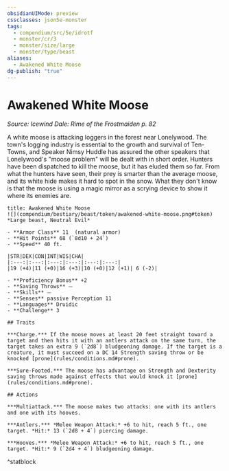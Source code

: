 ```yaml
---
obsidianUIMode: preview
cssclasses: json5e-monster
tags:
  - compendium/src/5e/idrotf
  - monster/cr/3
  - monster/size/large
  - monster/type/beast
aliases:
  - Awakened White Moose
dg-publish: "true"
---
```

# Awakened White Moose
*Source: Icewind Dale: Rime of the Frostmaiden p. 82*  

A white moose is attacking loggers in the forest near Lonelywood. The town's logging industry is essential to the growth and survival of Ten-Towns, and Speaker Nimsy Huddle has assured the other speakers that Lonelywood's "moose problem" will be dealt with in short order. Hunters have been dispatched to kill the moose, but it has eluded them so far. From what the hunters have seen, their prey is smarter than the average moose, and its white hide makes it hard to spot in the snow. What they don't know is that the moose is using a magic mirror as a scrying device to show it where its enemies are.

```ad-statblock
title: Awakened White Moose
![](compendium/bestiary/beast/token/awakened-white-moose.png#token)
*Large beast, Neutral Evil*

- **Armor Class** 11  (natural armor)
- **Hit Points** 68 (`8d10 + 24`)
- **Speed** 40 ft.

|STR|DEX|CON|INT|WIS|CHA|
|:---:|:---:|:---:|:---:|:---:|:---:|
|19 (+4)|11 (+0)|16 (+3)|10 (+0)|12 (+1)| 6 (-2)|

- **Proficiency Bonus** +2
- **Saving Throws** ⏤
- **Skills** ⏤
- **Senses** passive Perception 11
- **Languages** Druidic
- **Challenge** 3

## Traits

***Charge.*** If the moose moves at least 20 feet straight toward a target and then hits it with an antlers attack on the same turn, the target takes an extra 9 (`2d8`) bludgeoning damage. If the target is a creature, it must succeed on a DC 14 Strength saving throw or be knocked [prone](rules/conditions.md#prone).

***Sure-Footed.*** The moose has advantage on Strength and Dexterity saving throws made against effects that would knock it [prone](rules/conditions.md#prone).

## Actions

***Multiattack.*** The moose makes two attacks: one with its antlers and one with its hooves.

***Antlers.*** *Melee Weapon Attack:* +6 to hit, reach 5 ft., one target. *Hit:* 13 (`2d8 + 4`) piercing damage.

***Hooves.*** *Melee Weapon Attack:* +6 to hit, reach 5 ft., one target. *Hit:* 9 (`2d4 + 4`) bludgeoning damage.
```
^statblock